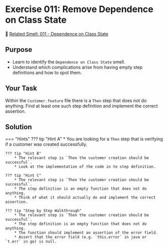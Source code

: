 # Exercise 011: Remove Dependence on Class State
:link: [Related Smell: 011 - Dependence on Class State](/smells/011-dependence-on-class-state)

## Purpose
* Learn to identify the `Dependence on Class State` smell.
* Understand which complications arise from having empty step definitions and how to spot them.

## Your Task
Within the `Customer.feature` file there is a `Then` step that does not do anything. Find at least
one such step definition and implement the correct assertion.

## Solution

=== "Hints"
    ??? tip "Hint A"
        * You are looking for a `Then` step that is verifying if a customer was created successfully.

    ??? tip "Hint B"
        * The relevant step is `Then the customer creation should be successful`.
        * Look at the implementation of the code in te step definition.

    ??? tip "Hint C"
        * The relevant step is `Then the customer creation should be successful`.
        * The step definition is an empty function that does not do anything.
        * Think of what it should actually do and implement the correct assertion.

    ??? tip "Step by Step Walkthrough"
        * The relevant step is `Then the customer creation should be successful`.
        * The step definition is an empty function that does not do anything.
        * The function should implement an assertion of the error field.
        * Assert that the error field (e.g. `this.error` in java or `t.err` in go) is null.
    
